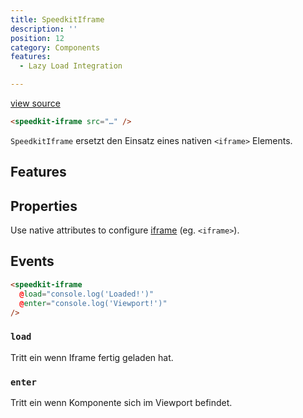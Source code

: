 ```yaml
---
title: SpeedkitIframe
description: ''
position: 12
category: Components
features:
  - Lazy Load Integration

---
```


[view source](https://github.com/GrabarzUndPartner/nuxt-speedkit/blob/main/lib/components/SpeedkitIframe.vue)

```html
<speedkit-iframe src="…" />
```

`SpeedkitIframe` ersetzt den Einsatz eines nativen `<iframe>` Elements.

## Features

<list :items="features"></list>

## Properties

Use native attributes to configure [iframe](https://www.w3schools.com/tags/tag_iframe.asp) (eg. `<iframe>`).
## Events

```html
<speedkit-iframe 
  @load="console.log('Loaded!')" 
  @enter="console.log('Viewport!')" 
/>
```

### `load`

Tritt ein wenn Iframe fertig geladen hat.

### `enter`

Tritt ein wenn Komponente sich im Viewport befindet.

